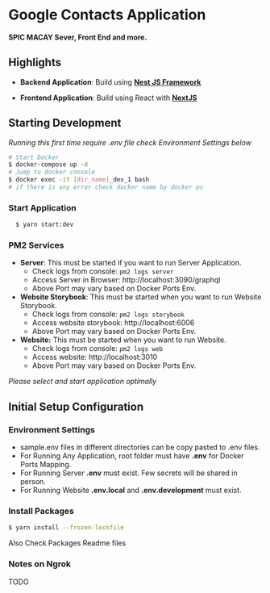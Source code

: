 # Google Contacts Application

**SPIC MACAY Sever, Front End and more.**

## Highlights

- **Backend Application**: Build using [**Nest JS Framework**](https://nestjs.com)

- **Frontend Application**: Build using React with [**NextJS**](https://nextjs.org)

## Starting Development

_Running this first time require .env file check Environment Settings below_

```bash
# Start Docker
$ docker-compose up -d
# Jump to docker console
$ docker exec -it [dir_name]_dev_1 bash
# if there is any error check docker name by docker ps
```

### Start Application

```bash
  $ yarn start:dev
```


### PM2 Services

- **Server**: This must be started if you want to run Server Application.
  - Check logs from console: `pm2 logs server`
  - Access Server in Browser: http://localhost:3090/graphql
  - Above Port may vary based on Docker Ports Env.
- **Website Storybook**: This must be started when you want to run Website Storybook.
  - Check logs from console: `pm2 logs storybook`
  - Access website storybook: http://localhost:6006
  - Above Port may vary based on Docker Ports Env.
- **Website:** This must be started when you want to run Website.
  - Check logs from console: `pm2 logs web`
  - Access website: http://localhost:3010
  - Above Port may vary based on Docker Ports Env.

_Please select and start application optimally_


## Initial Setup Configuration

### Environment Settings

- sample.env files in different directories can be copy pasted to .env files.
- For Running Any Application, root folder must have **.env** for Docker Ports Mapping.
- For Running Server **.env** must exist. Few secrets will be shared in person.
- For Running Website **.env.local** and **.env.development** must exist.


### Install Packages

```bash
$ yarn install --frozen-lockfile
```

Also Check Packages Readme files

### Notes on Ngrok
TODO